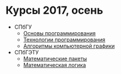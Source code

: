 # Курсы 2017, осень

* СПбГУ
  * [Основы программирования](programming-basics.md)
  * [Технологии программирования](mathematical-packages.md)
  * [Алгоритмы компьютерной графики](computer-graphics.md)
* СПбГЭТУ
  * [Математические пакеты](mathematical-packages.md)
  * [Математическая логика](mlita.md)
